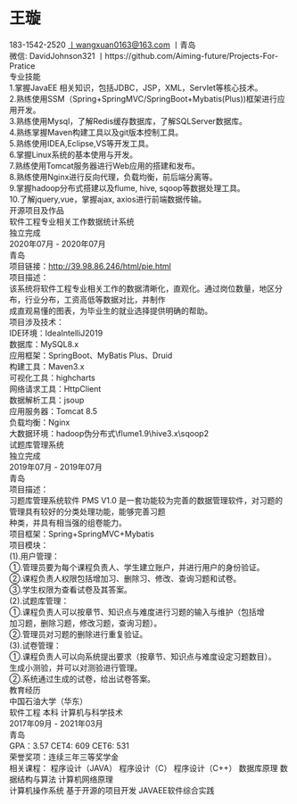 # 王璇
183-1542-2520 丨wangxuan0163@163.com 丨青岛 </br>
微信: DavidJohnson321 丨https://github.com/Aiming-future/Projects-For-Pratice  </br>
专业技能</br>
1.掌握JavaEE 相关知识，包括JDBC，JSP，XML，Servlet等核心技术。</br>
2.熟练使用SSM（Spring+SpringMVC/SpringBoot+Mybatis(Plus))框架进行应用开发。</br>
3.熟练使用Mysql，了解Redis缓存数据库，了解SQLServer数据库。</br>
4.熟练掌握Maven构建工具以及git版本控制工具。</br>
5.熟练使用IDEA,Eclipse,VS等开发工具。</br>
6.掌握Linux系统的基本使用与开发。</br>
7.熟练使用Tomcat服务器进行Web应用的搭建和发布。</br>
8.熟练使用Nginx进行反向代理，负载均衡，前后端分离等。</br>
9.掌握hadoop分布式搭建以及flume, hive, sqoop等数据处理工具。</br>
10.了解jquery,vue，掌握ajax, axios进行前端数据传输。</br>
开源项目及作品</br>
软件工程专业相关工作数据统计系统</br>
独立完成</br>
2020年07月 - 2020年07月</br>
青岛</br>
项目链接：http://39.98.86.246/html/pie.html</br>
项目描述：</br>
该系统将软件工程专业相关工作的数据清晰化，直观化。通过岗位数量，地区分布，行业分布，工资高低等数据对比，并制作</br>
成直观易懂的图表，为毕业生的就业选择提供明确的帮助。</br>
项目涉及技术：</br>
IDE环境：IdeaIntelliJ2019</br>
数据库：MySQL8.x</br>
应用框架：SpringBoot、MyBatis Plus、Druid</br>
构建工具：Maven3.x</br>
可视化工具：highcharts</br>
网络请求工具：HttpClient</br>
数据解析工具：jsoup</br>
应用服务器：Tomcat 8.5</br>
负载均衡：Nginx</br>
大数据环境：hadoop伪分布式\flume1.9\hive3.x\sqoop2</br>
试题库管理系统</br>
独立完成</br>
2019年07月 - 2019年07月</br>
青岛</br>
项目描述：</br>
习题库管理系统软件 PMS V1.0 是一套功能较为完善的数据管理软件，对习题的管理具有较好的分类处理功能，能够完善习题</br>
种类，并具有相当强的组卷能力。</br>
项目框架：Spring+SpringMVC+Mybatis</br>
项目模块：</br>
(1).用户管理：</br>
①.管理员要为每个课程负责人、学生建立账户，并进行用户的身份验证。</br>
②.课程负责人权限包括增加习、删除习、修改、查询习题和试卷。</br>
③.学生权限为查看试卷及其答案。</br>
(2).试题库管理：</br>
①.课程负责人可以按章节、知识点与难度进行习题的输入与维护（包括增</br>
加习题，删除习题，修改习题，查询习题）。</br>
②.管理员对习题的删除进行重复验证。</br>
(3).试卷管理：</br>
①.课程负责人可以向系统提出要求（按章节、知识点与难度设定习题数目）。</br>
生成小测验，并可以对测验进行管理。</br>
②.系统通过生成的试卷，给出试卷答案。</br>
教育经历</br>
中国石油大学（华东）</br>
软件工程 本科 计算机与科学技术</br>
2017年09月 - 2021年03月</br>
青岛</br>
GPA：3.57 CET4: 609 CET6: 531</br>
荣誉奖项：连续三年三等奖学金</br>
相关课程： 程序设计（JAVA） 程序设计（C） 程序设计（C++） 数据库原理 数据结构与算法 计算机网络原理 </br>
计算机操作系统 基于开源的项目开发 JAVAEE软件综合实践</br>
